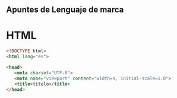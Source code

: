## Apuntes de Lenguaje de marca

# HTML

 ```html 
 <!DOCTYPE html>
<html lang="es">

<head>
    <meta charset="UTF-8">
    <meta name="viewport" content="width=s, initial-scale=1.0">
    <title>titulo</title>
</head>
 ```